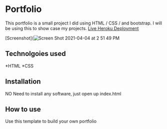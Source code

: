 # Portfolio

This portfolio is a small project I did using HTML / CSS / and bootstrap. I will be using this to show case my projects. 
[Live Heroku Deployment](https://rtportfolio786.herokuapp.com/)

[Screenshot](![Screen Shot 2021-04-04 at 2 51 49 PM](https://user-images.githubusercontent.com/77412757/113522460-68ec2f80-9555-11eb-8da7-575e50dca5ff.png)

## Technolgoies used

*HTML
*CSS

## Installation

NO Need to install any software, just open up index.html

## How to use

Use this template to build your own portfolio



